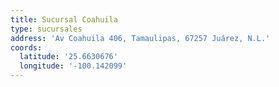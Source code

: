 ```yaml
---
title: Sucursal Coahuila
type: sucursales
address: 'Av Coahuila 406, Tamaulipas, 67257 Juárez, N.L.'
coords:
  latitude: '25.6630676'
  longitude: '-100.142099'
---
```


